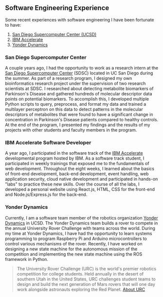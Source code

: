 ## Software Engineering Experience

Some recent experiences with software engineering I have been fortunate to have:

1. [San Diego Supercomputer Center (UCSD)](/experience.md#san-diego-supercomputer-center)
2. [IBM Accelerate](/experience.md#ibm-accelerate-software-developer)
3. [Yonder Dynamics](./experience.md#yonder-dynamics)


### San Diego Supercomputer Center 

A couple years ago, I had the opportunity to work as a research intern at the [San Diego Supercomputer Center](https://www.sdsc.edu/) (SDSC) located in UC San Diego during the summer. As part of a research program, I designed my own bioinformatics research project under the supervision of two research scientists at SDSC. I researched about detecting metabolite biomarkers of Parkinson's Disease and gathered hundreds of molecular descriptor data points on potential biomarkers. To accomplish this, I developed multiple Python scripts to query, preprocess, and format my data and trained a multilayer perceptron on this data to detect patterns in the molecular descriptors of metabolites that were found to have a significant change in concentration in Parkinson's Disease patients compared to healthy controls. At the end of the program, I presented my findings and the results of my projects with other students and faculty members in the program. 

### IBM Accelerate Software Developer

A year ago, I participated in the software track of the [IBM Accelerate](https://www.ibm.com/blogs/jobs/career-ready-skills-with-ibm-accelerate-summer-program/) developmental program hosted by IBM. As a software track student, I participated in weekly trainings that exposed me to the fundamentals of web development. Throughout the eight weeks, I learned about the basics of front-end development, back-end development, event handling, web application security, cloud native development and participated in hands-on "labs" to practice these new skills. Over the course of all the labs, I developed a personal website using React.js, HTML, CSS for the front-end and Node.js/Express.js for the back-end. 


### Yonder Dynamics

Currently, I am a software team member of the robotics organization [Yonder Dynamics](https://yonderdynamics.org/#/) in UCSD. The Yonder Dynamics team builds a rover to compete in the annual University Rover Challenge with teams across the world. During my time at Yonder Dynamics, I have had the opportunity to learn systems programming to program Raspberry Pi and Arduino microcontrollers to control various mechanisms of the rover. Recently, I have worked on designing a new state machine for the autonomous mission of the competition and implementing the new state machine using the ROS framework in Python. 

> The University Rover Challenge (URC) is the world's premier robotics competition for college students.  Held annually in the desert of southern Utah in the United States, URC challenges student teams to design and build the next generation of Mars rovers that will one day work alongside astronauts exploring the Red Planet. 
[About URC](https://urc.marssociety.org/home/about-urc)

